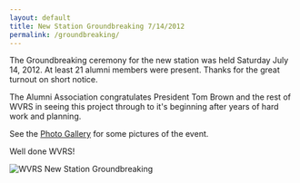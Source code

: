 ```yaml
---
layout: default
title: New Station Groundbreaking 7/14/2012
permalink: /groundbreaking/
---
```


<p>The Groundbreaking ceremony for the new station was held Saturday July 14, 2012.  At least 21 alumni members were present.  Thanks for the great turnout on short notice.</p>

<p>The Alumni Association congratulates President Tom Brown and the rest of WVRS in seeing this project through to it's beginning after years of hard work and planning.</p>

<p>See the <a href="/photo-gallery">Photo Gallery</a> for some pictures of the event.</p>

<p>Well done WVRS!</p>

<img src="{{ '/assets/images/groundbreaking.jpg' | relative_url }}" alt="WVRS New Station Groundbreaking">